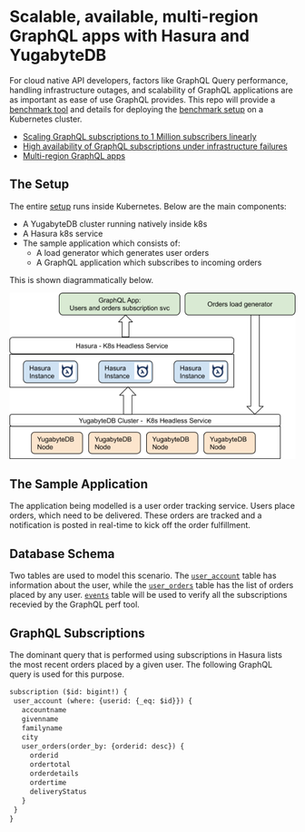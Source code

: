 # Scalable, available, multi-region GraphQL apps with Hasura and YugabyteDB

For cloud native API developers, factors like GraphQL Query performance, handling infrastructure outages, and scalability of GraphQL applications are as important as ease of use GraphQL provides. This repo will provide a [benchmark tool](./graphql-subscription-perf-tool) and details for deploying the [benchmark setup](./setup.md) on a Kubernetes cluster. 

- [Scaling GraphQL subscriptions to 1 Million subscribers linearly](./1M_subscriptions.md)
- [High availability of GraphQL subscriptions under infrastructure failures](./resilient_graphql_apps.md)
- [Multi-region GraphQL apps](./multi_region_apps.md)

## The Setup

The entire [setup](./setup.md) runs inside Kubernetes. Below are the main components:
- A YugabyteDB cluster running natively inside k8s
- A Hasura k8s service
- The sample application which consists of:
    - A load generator which generates user orders
    - A GraphQL application which subscribes to incoming orders

This is shown diagrammatically below. 

![Benchmark Setup](images/benchmark.png)

## The Sample Application

The application being modelled is a user order tracking service. Users place orders, which need to be delivered. These orders are tracked and a notification is posted in real-time to kick off the order fulfillment.

## Database Schema

Two tables are used to model this scenario. The [ `user_account`](./resources/user.sql) table has information about the user, while the [`user_orders`](./resources/user_orders.sql) table has the list of orders placed by any user. [`events`](./resources/events.sql) table will be used to verify all the subscriptions recevied by the GraphQL perf tool.

## GraphQL Subscriptions

The dominant query that is performed using subscriptions in Hasura lists the most recent orders placed by a given user. The following GraphQL query is used for this purpose.

```
subscription ($id: bigint!) {
 user_account (where: {userid: {_eq: $id}}) {
   accountname
   givenname
   familyname
   city
   user_orders(order_by: {orderid: desc}) {
     orderid
     ordertotal
     orderdetails
     ordertime
     deliveryStatus
   }
 }
}
```









